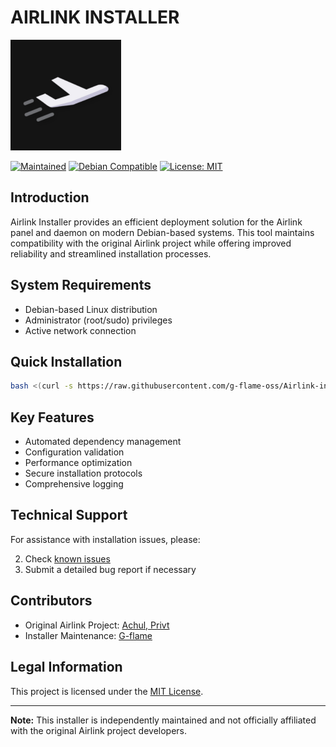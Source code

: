 # AIRLINK INSTALLER

![Airlink Installer](banner.png)

[![Maintained](https://img.shields.io/badge/Maintained-yes-green.svg)](https://github.com/g-flame-oss/Airlink-installer)
[![Debian Compatible](https://img.shields.io/badge/Debian-Compatible-blue)](https://github.com/g-flame-oss/Airlink-installer)
[![License: MIT](https://img.shields.io/badge/License-MIT-yellow.svg)](LICENSE)

## Introduction

Airlink Installer provides an efficient deployment solution for the Airlink panel and daemon on modern Debian-based systems. This tool maintains compatibility with the original Airlink project while offering improved reliability and streamlined installation processes.

## System Requirements

- Debian-based Linux distribution
- Administrator (root/sudo) privileges
- Active network connection

## Quick Installation

```bash
bash <(curl -s https://raw.githubusercontent.com/g-flame-oss/Airlink-installer/refs/heads/main/installer.sh)
```

## Key Features

- Automated dependency management
- Configuration validation
- Performance optimization
- Secure installation protocols
- Comprehensive logging


## Technical Support

For assistance with installation issues, please:

2. Check [known issues](https://github.com/g-flame-oss/Airlink-installer/issues)
3. Submit a detailed bug report if necessary

## Contributors

- Original Airlink Project: [Achul, Privt](https://github.com/airlinklabs)
- Installer Maintenance: [G-flame](https://github.com/g-flame)

## Legal Information

This project is licensed under the [MIT License](LICENSE).

---

**Note:** This installer is independently maintained and not officially affiliated with the original Airlink project developers.

